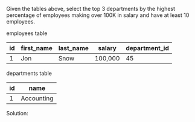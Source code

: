 Given the tables above, select the top 3 departments by the highest percentage of employees making over 100K in salary 
and have at least 10 employees.

employees table

| id            | first_name    |last_name     | salary       | department_id|
| ------------- | ------------- |------------- | -------------| -------------|
|      1        |       Jon     |     Snow     |100,000       |     45       |



departments table

| id            | name          |
| ------------- | -------------
|      1        | Accounting     | 



Solution:

